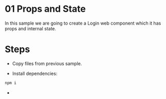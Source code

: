 # 01 Props and State

In this sample we are going to create a Login web component which it has props and internal state.

# Steps

- Copy files from previous sample.

- Install dependencies:

```bash
npm i
```

- 